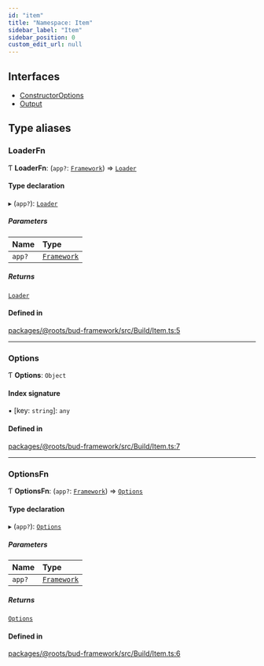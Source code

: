 ```yaml
---
id: "item"
title: "Namespace: Item"
sidebar_label: "Item"
sidebar_position: 0
custom_edit_url: null
---
```


## Interfaces

- [ConstructorOptions](../interfaces/item.constructoroptions.md)
- [Output](../interfaces/item.output.md)

## Type aliases

### LoaderFn

Ƭ **LoaderFn**: (`app?`: [`Framework`](../classes/framework.md)) => [`Loader`](../interfaces/loader.md)

#### Type declaration

▸ (`app?`): [`Loader`](../interfaces/loader.md)

##### Parameters

| Name | Type |
| :------ | :------ |
| `app?` | [`Framework`](../classes/framework.md) |

##### Returns

[`Loader`](../interfaces/loader.md)

#### Defined in

[packages/@roots/bud-framework/src/Build/Item.ts:5](https://github.com/roots/bud/blob/fa18f55d/packages/@roots/bud-framework/src/Build/Item.ts#L5)

___

### Options

Ƭ **Options**: `Object`

#### Index signature

▪ [key: `string`]: `any`

#### Defined in

[packages/@roots/bud-framework/src/Build/Item.ts:7](https://github.com/roots/bud/blob/fa18f55d/packages/@roots/bud-framework/src/Build/Item.ts#L7)

___

### OptionsFn

Ƭ **OptionsFn**: (`app?`: [`Framework`](../classes/framework.md)) => [`Options`](item.md#options)

#### Type declaration

▸ (`app?`): [`Options`](item.md#options)

##### Parameters

| Name | Type |
| :------ | :------ |
| `app?` | [`Framework`](../classes/framework.md) |

##### Returns

[`Options`](item.md#options)

#### Defined in

[packages/@roots/bud-framework/src/Build/Item.ts:6](https://github.com/roots/bud/blob/fa18f55d/packages/@roots/bud-framework/src/Build/Item.ts#L6)
